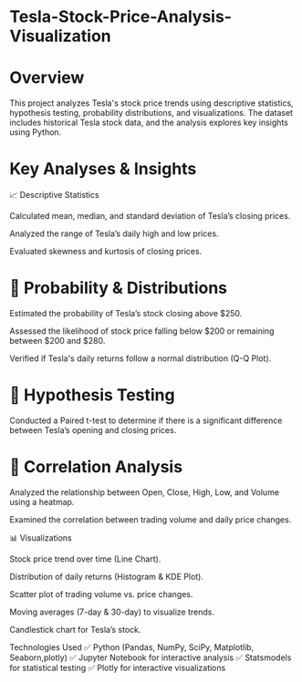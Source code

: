 # Tesla-Stock-Price-Analysis-Visualization

# Overview
This project analyzes Tesla's stock price trends using descriptive statistics, hypothesis testing, probability distributions, and visualizations. The dataset includes historical Tesla stock data, and the analysis explores key insights using Python.

# Key Analyses & Insights

📈 Descriptive Statistics

Calculated mean, median, and standard deviation of Tesla’s closing prices.

Analyzed the range of Tesla’s daily high and low prices.

Evaluated skewness and kurtosis of closing prices.

# 🎯 Probability & Distributions

Estimated the probability of Tesla’s stock closing above $250.

Assessed the likelihood of stock price falling below $200 or remaining between $200 and $280.

Verified if Tesla's daily returns follow a normal distribution (Q-Q Plot).

# 🔬 Hypothesis Testing

Conducted a Paired t-test to determine if there is a significant difference between Tesla’s opening and closing prices.

# 🔗 Correlation Analysis

Analyzed the relationship between Open, Close, High, Low, and Volume using a heatmap.

Examined the correlation between trading volume and daily price changes.

📊 Visualizations

Stock price trend over time (Line Chart).

Distribution of daily returns (Histogram & KDE Plot).

Scatter plot of trading volume vs. price changes.

Moving averages (7-day & 30-day) to visualize trends.

Candlestick chart for Tesla’s stock.

Technologies Used
✅ Python (Pandas, NumPy, SciPy, Matplotlib, Seaborn,plotly)
✅ Jupyter Notebook for interactive analysis
✅ Statsmodels for statistical testing
✅ Plotly for interactive visualizations
